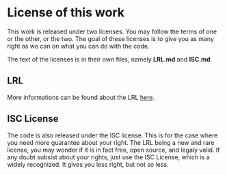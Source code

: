 License of this work
====================

This work is released under two licenses. You may follow the terms of
one or the other, or the two. The goal of these licenses is to give you
as many right as we can on what you can do with the code.

The text of the licenses is in their own files, namely **LRL.md** and
**ISC.md**.

LRL
---

More informations can be found about the LRL
[here](https://github.com/daeldir/LRL).

ISC License
-----------

The code is also released under the ISC license. This is for the case
where you need more guarantee about your right. The LRL being a new and
rare license, you may wonder if it is in fact free, open source, and
legaly valid. If any doubt subsist about your rights, just use the ISC
License, which is a widely recognized. It gives you less right, but not
so less.



